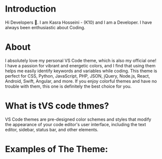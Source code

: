 # Introduction
Hi Developers 👋. I am Kasra Hosseini - (K10) and I am a Developer. I have always been enthusiastic about Coding.

# About
I absolutely love my personal VS Code theme, which is also my official one! I have a passion for vibrant and energetic colors, and I find that using them helps me easily identify keywords and variables while coding. This theme is perfect for CSS, Python, JavaScript, PHP, JSON, jQuery, Node.js, React, Android, Swift, Angular, and more. If you enjoy colorful themes and have no trouble with them, this one is definitely the best choice for you.

# What is tVS code thmes?
VS Code themes are pre-designed color schemes and styles that modify the appearance of your code editor's user interface, including the text editor, sidebar, status bar, and other elements.

# Examples of The Theme:


